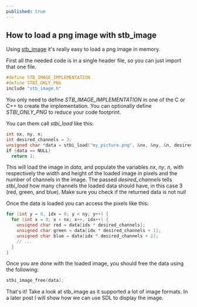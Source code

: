 ```yaml
---
published: true
---
```

## How to load a png image with stb_image

Using [stb_image](https://github.com/nothings/stb/blob/master/stb_image.h) it's really easy to load a png image in memory. 

First all the needed code is in a single header file, so you can just import that one file. 

```cpp
#define STB_IMAGE_IMPLEMENTATION
#define STBI_ONLY_PNG
include "stb_image.h"
```

You only need to define _STB_IMAGE_IMPLEMENTATION_ in one of the C or C++ to create the implementation. You can optionally define _STBI_ONLY_PNG_ to reduce your code footprint.

You can them call _stbi_load_ like this:

```cpp
int nx, ny, n;
int desired_channels = 3;
unsigned char *data = stbi_load("my_picture.png", &nx, &ny, &n, desired_channels);
if (data == NULL)
  return 1;
```

This will load the image in _data_, and populate the variables _nx_, _ny_, _n_, with respectively the width and height of the loaded image in pixels and the number of channels in the image. The passed _desired_channels_ tells _stbi_load_ how many channels the loaded data should have, in this case 3 (red, green, and blue).
Make sure you check if the returned data is not null

Once the data is loaded you can access the pixels like this:

```cpp
for (int y = 0, idx = 0; y < ny; y++) {
  for (int x = 0; x < nx; x++, idx++) {
    unsigned char red = data[idx * desired_channels];
    unsigned char green = data[idx * desired_channels + 1];
    unsigned char blue = data[idx * desired_channels + 2];
    // ...
  }
}

```

Once you are done with the loaded image, you should free the data using the following:

```cpp
stbi_image_free(data);
```

That's it! Take a look at stb_image as it supported a lot of image formats. In a later post I will show how we can use SDL to display the image.
